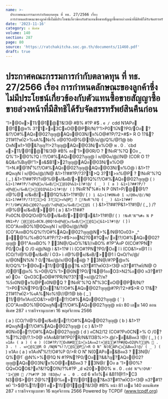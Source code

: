 ```yaml
---
name: >-
  ประกาศคณะกรรมการกำกับตลาดทุน ที่ ทธ. 27/2566 เรื่อง
  การกำหนดลักษณะของลูกค้าซึ่งไม่มีประโยชน์เกี่ยวข้องกับตัวแทนซื้อขายสัญญาซื้อขายล่วงหน้าที่มีสิทธิได้รับจัดสรรทรัพย์สินคืนก่อน
date: '2023-11-16'
category: ง พิเศษ
volume: 140
section: 287
page: 80
source: 'https://ratchakitcha.soc.go.th/documents/11460.pdf'
draft: true
---
```


# ประกาศคณะกรรมการกำกับตลาดทุน ที่ ทธ. 27/2566 เรื่อง การกำหนดลักษณะของลูกค้าซึ่งไม่มีประโยชน์เกี่ยวข้องกับตัวแทนซื้อขายสัญญาซื้อขายล่วงหน้าที่มีสิทธิได้รับจัดสรรทรัพย์สินคืนก่อน

'1>@0ค>11/@1ํ@?&!3@ #B% #?P #$ . `e / `cdd N1APอ @1ํ@ห% 3?1>อ3CคO@@PR/N/?'1>P0%์N?P0/Oอ ?&!?/O#%AQอ@02?ญญ@AQอ@03N/ห%O@#?P/?2>#$> R O 1?&? 211#1?พ0์2>%คA%Nอ% อ@0?0อํ@%@!@/ค/@/Q%/@!1@ bb OหNพ1>1@&?ญญ?!>2?ญญ@AQอ@03N/ห%O@ พ . 0 . `cbd ค>11/@1ํ@?&!3@ #B% ออ'1>@0R/O ? !NอR'%?Q Oอ _ Q%'1>@0%?Q ì !?/O#%AQอ@02?ญญ@ î ห/@0ค/@//N@ (COR O 1?&Q&อ%Bญ@!'1>อ&$B1>2?ญญ@AQอ@03N/ห%O@ '1>N.#@1N'็%!?/O#%AQอ@02?ญญ@AQอ@03N/ห%O@ ì &1>1?#QหญN î ห/@0ค/@//N@ &1>1?##?P/?3?1>Q 3?1>ห%@P ? !NอR'%?Q ( _ ) &1>1?##?P/?อํ@%@ค/&คB/>@1Q%!?/O#%AQอ@02?ญญ@ ( ` ) &1>1?##?P/?อํ@%@ค/&คB/>@1Q%&1>1?#!@/ ( _ ) ( a ) &1>1?##?P/?อํ@%@ค/&คB/>@1Q%&1>1?#!@/ ( ` ) !NอR'N'็%#อ N P 0N1>P/@@1/?อํ@%@ ค/&คB/>@1Q%&1>1?#!@/ ( ` ) ì &1>1?#0Nอ0 î ห/@0ค/@//N@ &1>1?##?P/?3?1>Q 3?1>ห%@P ? !NอR'%?Q ( _ ) &1>1?##?P!?/O#%AQอ@02?ญญ@/?อํ@%@ค/&คB/>@1 ( ` ) &1>1?##?P&1>1?#!@/ ( _ ) /?อํ@%@ค/&คB/>@1 ( a ) &1>1?##?Pอ0CN.@0Q!Oอํ@%@ค/&คB/>@1อ&1>1?#!@/ ( ` ) !NอR'N'็%#อ N P 0N1>P/ @@1อ0CN.@0Q!Oอํ@%@ค/&คB/>@1อ&1>1?#!@/ ( ` ) ì (CO"AอหBO%1@0QหญN î ห/@0ค/@//N@ (CO"AอหBO%Q%!?/O#%AQอ@02?ญญ@N>%/N@1Oอ03> _^ อํ@%/%หBO%#?P/?2>#$>ออN2?0#?Qห/ อ!?/O#%AQอ@02?ญญ@ @1"AอหBO% ? 3N@/QหO%?&1//หBO% #?P"AอP 0(CO#?PN?P0/Oอ O /0 คํ@/N@ ì &1>1?# î ì (CO#?PN?P0/Oอ î ì (CO&1>ห@1 î ì (CO/?อํ@%@ค/&คB/ î O3> ì อํ@%@ค/&คB/>@1 î QหO/?ค/@/ห/@0NN%N ? 0/?&ค/@/ห/@0อคํ@ ? 3N@/#?Pํ@ห% R/OQ%'1>@0ค>11/@1ํ@?& ห3?#1?พ0์O3>!3@ ห3?#1?พ0์/N@ O /0@1ํ@ห% %>0@/Q%'1>@0N?P0/?&@1ออO3>N2%อ@0 ห3?#1?พ0์ Oอ ` QหO3CคO@#?PR/N/?3?1>ค/@/2?/พ?%$์อ0N@ห%@Pอ0N@Q ? !NอR'%?Q N'็%3CคO@@PR/N/? '1>P0%์N?P0/Oอ?&!?/O#%AQอ@02?ญญ@#?P/?2>#$>R O 1?&? 211#1?พ0์2>%คA%Nอ%!@//@!1@ bb ( _ ) 11/@1ห1Aอ(CO&1>ห@1อ!?/O#%AQอ@02?ญญ@ ( ` ) (CO"AอหBO%1@0QหญNอ!?/O#%AQอ@02?ญญ@ หน้า 80 เลม 140 ตอนพิเศษ 287 ง ราชกิจจานุเบกษา 16 พฤศจิกายน 2566

( a ) (CO/?อํ@%@ค/&คB/อ!?/O#%AQอ@02?ญญ@ ( b ) &1>1?#QหญNอ!?/O#%AQอ@02?ญญ@ ( c ) &1>1?#0Nอ0อ!?/O#%AQอ@02?ญญ@ ( d ) คCN2/12 (CO#?Pอ0CN>% O /0?%?%2@/?.1>0@ ห1Aอ&B!1#?P0?R/N&113B%>!>.@/>อ&Bคค3 !@/ ( _ ) ( ` ) ห1Aอ ( a ) ( e ) (CO#?P/?OอN#O1>ห1Aอพ2!>@1์#?P#ํ@QหO2ํ@%?@%  . 3 . ! . พ>@1@R O /N@N'็%!?/@1@P/>R O N'ิ N(0APออ&Bคค3!@/ ( _ ) ( ` ) ห1Aอ ( a ) ห1AอN'็%!?/O#%P 0/>R O N'ิ N(0APออ&Bคค3 ? 3N@/ Q%@1 ํ @N%>%@1Q N #?PN?P0/Oอ?&&?ญ?AQอ@02?ญญ@AQอ@03N/ห%O@อ&Bคค3 ? 3N@/ Oอ a '1>@0%?QQหOQO&?ค?&!?QO!N/?%#?P _d พ20>@0% พ . 0 . `cdd N'็%!O%R' '1>@0  /?%#?P 30 !B3@ค/ พ . 0 . `cd 6 พ1อ%ค์ &B11@!1>C3 N3@$>@1 2ํ@%?@%ค>11/@1ํ@?&ห3?#1?พ0์O3>!3@ ห3?#1?พ0์ '1>$@%11/@1 ค>11/@1ํ@?&!3@ #B% หน้า 81 เลม 140 ตอนพิเศษ 287 ง ราชกิจจานุเบกษา 16 พฤศจิกายน 2566 Powered by TCPDF (www.tcpdf.org)
